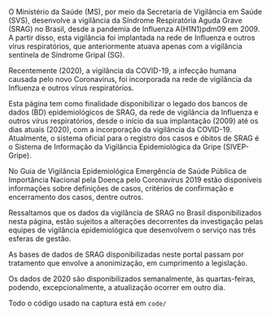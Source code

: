 O Ministério da Saúde (MS), por meio da Secretaria de Vigilância em Saúde (SVS), desenvolve a vigilância da Síndrome Respiratória Aguda Grave (SRAG) no Brasil, desde a pandemia de Influenza A(H1N1)pdm09 em 2009. A partir disso, esta vigilância foi implantada na rede de Influenza e outros vírus respiratórios, que anteriormente atuava apenas com a vigilância sentinela de Síndrome Gripal (SG).

Recentemente (2020), a vigilância da COVID-19, a infecção humana causada pelo novo Coronavírus, foi incorporada na rede de vigilância da Influenza e outros vírus respiratórios.

Esta página tem como finalidade disponibilizar o legado dos bancos de dados (BD) epidemiológicos de SRAG, da rede de vigilância da Influenza e outros vírus respiratórios, desde o início da sua implantação (2009) até os dias atuais (2020), com a incorporação da vigilância da COVID-19. Atualmente, o sistema oficial para o registro dos casos e óbitos de SRAG é o Sistema de Informação da Vigilância Epidemiológica da Gripe (SIVEP-Gripe).

No Guia de Vigilância Epidemiológica Emergência de Saúde Pública de Importância Nacional pela Doença pelo Coronavírus 2019 estão disponíveis informações sobre definições de casos, critérios de confirmação e encerramento dos casos, dentre outros.

Ressaltamos que os dados da vigilância de SRAG no Brasil disponibilizados nesta página, estão sujeitos a alterações decorrentes da investigação pelas equipes de vigilância epidemiológica que desenvolvem o serviço nas três esferas de gestão.

As bases de dados de SRAG disponibilizadas neste portal passam por tratamento que envolve a anonimização, em cumprimento a legislação.

Os dados de 2020 são disponibilizados semanalmente, às quartas-feiras, podendo, excepcionalmente, a atualização ocorrer em outro dia.

Todo o código usado na captura está em `code/`
